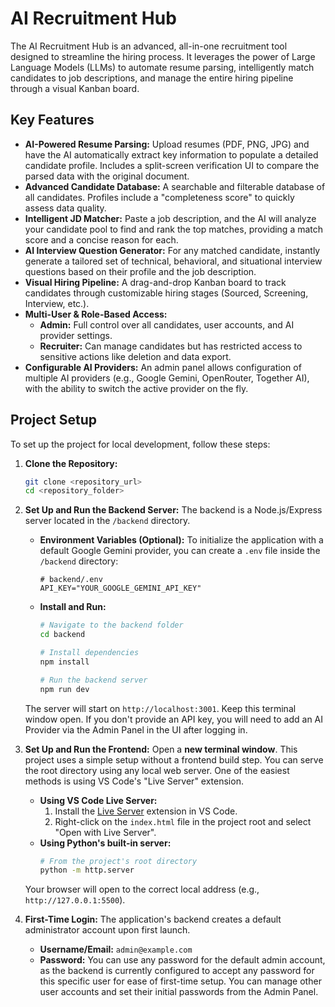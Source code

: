 
# AI Recruitment Hub

The AI Recruitment Hub is an advanced, all-in-one recruitment tool designed to streamline the hiring process. It leverages the power of Large Language Models (LLMs) to automate resume parsing, intelligently match candidates to job descriptions, and manage the entire hiring pipeline through a visual Kanban board.

## Key Features

- **AI-Powered Resume Parsing:** Upload resumes (PDF, PNG, JPG) and have the AI automatically extract key information to populate a detailed candidate profile. Includes a split-screen verification UI to compare the parsed data with the original document.
- **Advanced Candidate Database:** A searchable and filterable database of all candidates. Profiles include a "completeness score" to quickly assess data quality.
- **Intelligent JD Matcher:** Paste a job description, and the AI will analyze your candidate pool to find and rank the top matches, providing a match score and a concise reason for each.
- **AI Interview Question Generator:** For any matched candidate, instantly generate a tailored set of technical, behavioral, and situational interview questions based on their profile and the job description.
- **Visual Hiring Pipeline:** A drag-and-drop Kanban board to track candidates through customizable hiring stages (Sourced, Screening, Interview, etc.).
- **Multi-User & Role-Based Access:**
  - **Admin:** Full control over all candidates, user accounts, and AI provider settings.
  - **Recruiter:** Can manage candidates but has restricted access to sensitive actions like deletion and data export.
- **Configurable AI Providers:** An admin panel allows configuration of multiple AI providers (e.g., Google Gemini, OpenRouter, Together AI), with the ability to switch the active provider on the fly.

## Project Setup

To set up the project for local development, follow these steps:

1.  **Clone the Repository:**
    ```bash
    git clone <repository_url>
    cd <repository_folder>
    ```

2.  **Set Up and Run the Backend Server:**
    The backend is a Node.js/Express server located in the `/backend` directory.
    - **Environment Variables (Optional):** To initialize the application with a default Google Gemini provider, you can create a `.env` file inside the `/backend` directory:
      ```
      # backend/.env
      API_KEY="YOUR_GOOGLE_GEMINI_API_KEY"
      ```
    - **Install and Run:**
      ```bash
      # Navigate to the backend folder
      cd backend

      # Install dependencies
      npm install

      # Run the backend server
      npm run dev
      ```
    The server will start on `http://localhost:3001`. Keep this terminal window open. If you don't provide an API key, you will need to add an AI Provider via the Admin Panel in the UI after logging in.

3.  **Set Up and Run the Frontend:**
    Open a **new terminal window**. This project uses a simple setup without a frontend build step. You can serve the root directory using any local web server. One of the easiest methods is using VS Code's "Live Server" extension.
    - **Using VS Code Live Server:**
      1. Install the [Live Server](https://marketplace.visualstudio.com/items?itemName=ritwickdey.LiveServer) extension in VS Code.
      2. Right-click on the `index.html` file in the project root and select "Open with Live Server".
    - **Using Python's built-in server:**
      ```bash
      # From the project's root directory
      python -m http.server
      ```
    Your browser will open to the correct local address (e.g., `http://127.0.0.1:5500`).

4.  **First-Time Login:** The application's backend creates a default administrator account upon first launch.
    -   **Username/Email:** `admin@example.com`
    -   **Password:** You can use any password for the default admin account, as the backend is currently configured to accept any password for this specific user for ease of first-time setup. You can manage other user accounts and set their initial passwords from the Admin Panel.

